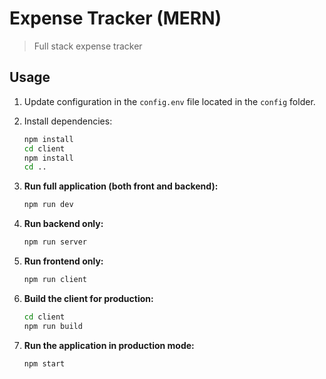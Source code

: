 # Expense Tracker (MERN)

> Full stack expense tracker

## Usage

1. Update configuration in the `config.env` file located in the `config` folder.

2. Install dependencies:
   ```bash
   npm install
   cd client
   npm install
   cd ..
   ```

3. **Run full application (both front and backend):**
   ```bash
   npm run dev
   ```

4. **Run backend only:**
   ```bash
   npm run server
   ```

5. **Run frontend only:**
   ```bash
   npm run client
   ```

6. **Build the client for production:**
   ```bash
   cd client
   npm run build
   ```

7. **Run the application in production mode:**
   ```bash
   npm start
   ```


